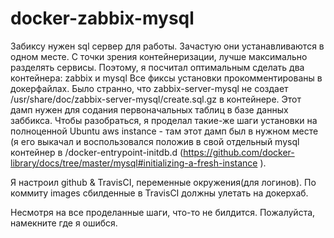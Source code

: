# docker-zabbix-mysql

Забиксу нужен sql сервер для работы. Зачастую они устанавливаются в одном месте. 
С точки зрения контейнеризации, лучше максимально разделять сервисы. Поэтому, я посчитал оптимальным сделать два контейнера: zabbix и mysql
Все фиксы установки прокомментированы в докерфайлах.
Было странно, что zabbix-server-mysql   не создает /usr/share/doc/zabbix-server-mysql/create.sql.gz в контейнере. Этот дамп нужен для содания первоначальных таблиц в базе данных заббикса. Чтобы разобраться, я проделал такие-же шаги установки на полноценной Ubuntu aws instance - там этот дамп был в нужном месте (я его выкачал и воспользовался положив в свой отдельный mysql контейнер в /docker-entrypoint-initdb.d (https://github.com/docker-library/docs/tree/master/mysql#initializing-a-fresh-instance ).

Я настроил github & TravisCI, переменные окружения(для логинов). 
По коммиту images сбилденные в TravisCI  должны улетать на докерхаб.

Несмотря на все проделанные шаги, что-то не билдится. Пожалуйста, намекните где я ошибся. 